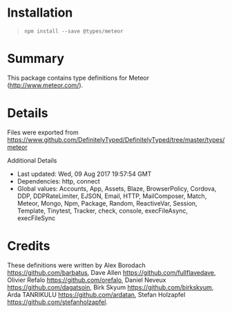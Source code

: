 # Installation
> `npm install --save @types/meteor`

# Summary
This package contains type definitions for Meteor (http://www.meteor.com/).

# Details
Files were exported from https://www.github.com/DefinitelyTyped/DefinitelyTyped/tree/master/types/meteor

Additional Details
 * Last updated: Wed, 09 Aug 2017 19:57:54 GMT
 * Dependencies: http, connect
 * Global values: Accounts, App, Assets, Blaze, BrowserPolicy, Cordova, DDP, DDPRateLimiter, EJSON, Email, HTTP, MailComposer, Match, Meteor, Mongo, Npm, Package, Random, ReactiveVar, Session, Template, Tinytest, Tracker, check, console, execFileAsync, execFileSync

# Credits
These definitions were written by Alex Borodach <https://github.com/barbatus>, Dave Allen <https://github.com/fullflavedave>, Olivier Refalo <https://github.com/orefalo>, Daniel Neveux <https://github.com/dagatsoin>, Birk Skyum <https://github.com/birkskyum>, Arda TANRIKULU <https://github.com/ardatan>, Stefan Holzapfel <https://github.com/stefanholzapfel>.
